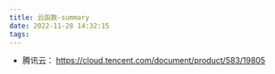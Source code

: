 ```yaml
---
title: 云函数-summary
date: 2022-11-28 14:32:15
tags:
---
```

- 腾讯云： https://cloud.tencent.com/document/product/583/19805
